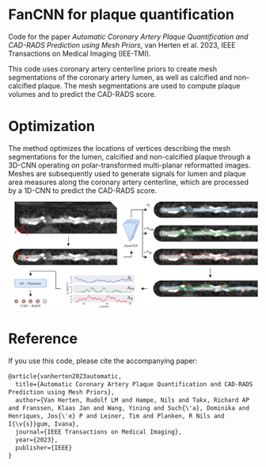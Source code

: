 # FanCNN for plaque quantification
Code for the paper _Automatic Coronary Artery Plaque Quantification and CAD-RADS Prediction using Mesh Priors_, van Herten et al. 2023, IEEE Transactions on Medical Imaging
 (IEE-TMI).

This code uses coronary artery centerline priors to create mesh segmentations of the coronary artery lumen, as well as calcified and non-calcified plaque. The mesh segmentations are used to compute plaque volumes and to predict the CAD-RADS score.

# Optimization
The method optimizes the locations of vertices describing the mesh segmentations for the lumen, calcified and non-calcified plaque through a 3D-CNN operating on polar-transformed multi-planar reformatted images. Meshes are subsequently used to generate signals for lumen and plaque area measures along the coronary artery centerline, which are processed by a 1D-CNN to predict the CAD-RADS score.

![FanCNN method overview!](graphical_abstract.png "Cycle-consistent method overview")

# Reference
If you use this code, please cite the accompanying paper:

    @article{vanherten2023automatic,
      title={Automatic Coronary Artery Plaque Quantification and CAD-RADS Prediction using Mesh Priors},
      author={Van Herten, Rudolf LM and Hampe, Nils and Takx, Richard AP and Franssen, Klaas Jan and Wang, Yining and Such{\'a}, Dominika and Henriques, Jos{\'e} P and Leiner, Tim and Planken, R Nils and I{\v{s}}gum, Ivana},
      journal={IEEE Transactions on Medical Imaging},
      year={2023},
      publisher={IEEE}
    }